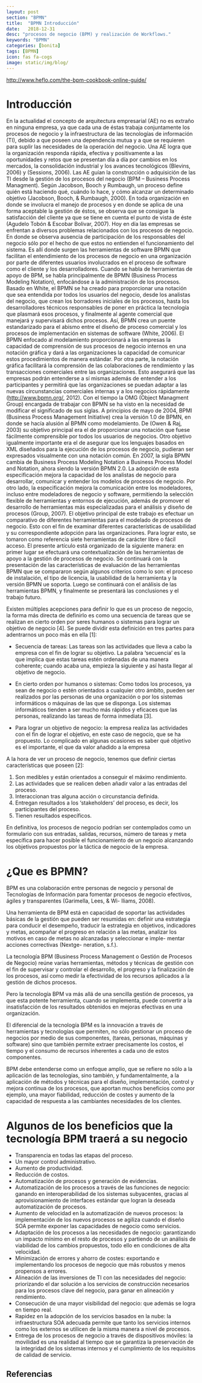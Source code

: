 ```yaml
---
layout: post
section: "BPMN"
title:  "BPMN Introducción"
date:   2018-12-31
desc: "procesos de negocio (BPM) y realización de Workflows."
keywords: "BPMN"
categories: [bonita]
tags: [BPMN]
icon: fas fa-cogs
image: static/img/blog/
---
```



http://www.heflo.com/the-bpm-cookbook-online-guide/



#  Introducción #

En la actualidad el concepto de arquitectura empresarial (AE) no es extraño en ninguna empresa, ya que cada una de éstas trabaja conjuntamente los procesos de negocio y la infraestructura de las tecnologías de información (TI), debido a que poseen una dependencia mutua y a que se requieren para suplir las necesidades de la operación del negocio.
Una AE logra que la organización responda rápida, efectiva y positivamente a las oportunidades y retos que se presentan día a día por cambios en los mercados, la consolidación industrial y los avances tecnológicos (Blevins, 2006) y (Sessions, 2006).
Las AE guían la construcción o adquisición de las TI desde la gestión de los procesos del negocio (BPM – Business Process Managment). Según Jacobson, Booch y Rumbaugh, un proceso define quién está haciendo qué, cuándo lo hace, y cómo alcanzar un determinado objetivo (Jacobson, Booch, & Rumbaugh, 2000).
En toda organización en donde se involucra el manejo de procesos y en donde se aplica de una forma aceptable la gestión de éstos, se observa que se consigue la satisfacción del cliente ya que se tiene en cuenta el punto de vista de éste (Agudelo Tobón & Escobar Bolivar, 2007).
Hoy en día las empresas se enfrentan a diversos problemas relacionados con los procesos de negocio. En donde se observa ausencia de participación de los responsables del negocio sólo por el hecho de que estos no entienden el funcionamiento del sistema. Es allí donde surgen las herramientas de software BPMN que facilitan el entendimiento de los procesos de negocio en una organización por parte de diferentes usuarios involucrados en el proceso de software como el cliente y los desarrolladores.
Cuando se habla de herramientas de apoyo de BPM, se habla principalmente de BPMN (Business Process Modeling Notation), enfocándose a la administración de los procesos. Basado en White, el BPMN se ha creado para proporcionar una notación que sea entendida por todos los usuarios del negocio, desde los analistas del negocio, que crean los borradores iniciales de los procesos, hasta los desarrolladores técnicos responsables de poner en
práctica la tecnología que plasmará esos procesos, y finalmente al agente comercial que manejará y supervisará dichos procesos. Así, BPMN crea un puente estandarizado para el abismo entre el diseño de proceso comercial y los procesos de implementación en sistemas de software (White, 2006).
El BPMN enfocado al modelamiento proporcionará a las empresas la capacidad de comprensión de sus procesos de negocio internos en una notación gráfica y dará a las organizaciones la capacidad de comunicar estos procedimientos de manera estándar. Por otra parte, la notación gráfica facilitará la comprensión de las colaboraciones de rendimiento y las transacciones comerciales entre las organizaciones. Esto asegurará que las empresas podrán entenderse a sí mismas además de entender a los participantes y permitirá que las organizaciones se puedan adaptar a las nuevas circunstancias comerciales internas y a los negocios rápidamente (http://www.bpmn.org/, 2012).
Con el tiempo la OMG (Object Managment Group) encargada de trabajar con BPMN se ha visto en la necesidad de modificar el significado de sus siglas. A principios de mayo de 2004, BPMI (Business Process Management Initiative) crea la versión 1.0 de BPMN, en donde se hacía alusión al BPMN como modelamiento. De (Owen & Raj, 2003) su objetivo principal era el de proporcionar una notación que fuese fácilmente comprensible por todos los usuarios de negocios. Otro objetivo igualmente importante era el de asegurar que los lenguajes basados en XML diseñados para la ejecución de los procesos de negocio, pudieran ser expresados visualmente con una notación común. En 2007, la sigla BPMN cambia de Business Process Modeling Notation a Business Process Model and Notation, ahora siendo la versión BPMN 2.0. La adopción de esta especificación mejora la capacidad de los analistas de negocio para desarrollar, comunicar y entender los modelos de procesos de negocio. Por otro lado, la especificación mejora la comunicación entre los modeladores, incluso entre modeladores de negocio y software, permitiendo la selección flexible de herramientas y entornos de ejecución, además de promover el desarrollo de herramientas más especializadas para el análisis y diseño de procesos (Group, 2007).
El objetivo principal de este trabajo es efectuar un comparativo de diferentes herramientas para el modelado de procesos de negocio. Esto con el fin de examinar diferentes características de usabilidad y su correspondiente adopción para las organizaciones. Para lograr esto, se tomaron como referencia siete herramientas de carácter libre o fácil acceso.
El presente artículo está organizado de la siguiente manera: en primer lugar se efectuará una contextualización de las herramientas de apoyo a la gestión de procesos de negocio. Se continuará con la presentación de las características de evaluación de las herramientas BPMN que se compararon según algunos criterios como lo son: el proceso de instalación, el tipo de licencia, la usabilidad de la herramienta y la versión BPMN ue soporta. Luego se continuará con el análisis de las herramientas BPMN, y finalmente se presentará las conclusiones y el trabajo futuro.









Existen múltiples acepciones para definir lo que es un proceso de negocio, la forma más directa de definirlo es como una secuencia de tareas que se realizan en cierto orden por seres humanos o sistemas para lograr un objetivo de negocio [4]. Se puede dividir esta definición en tres partes para adentrarnos un poco más en ella [1]:

- Secuencia de tareas: Las tareas son las actividades que lleva a cabo la empresa con el fin de lograr su objetivo. La palabra ‘secuencia’ es la que implica que estas tareas estén ordenadas de una manera
coherente; cuando acaba una, empieza la siguiente y así hasta llegar al objetivo de negocio.

- En cierto orden por humanos o sistemas: Como todos los procesos, ya sean de negocio o estén orientados a cualquier otro ámbito, pueden ser realizados por las personas de una organización o por los sistemas informáticos o máquinas de las que se disponga. Los sistemas informáticos tienden a ser mucho
más rápidos y eficaces que las personas, realizando las tareas de forma inmediata [3].

- Para lograr un objetivo de negocio: la empresa realiza las actividades con el fin de lograr el objetivo, en este caso de negocio, que se ha propuesto. Lo complicado en algunas ocasiones es saber qué objetivo es el importante, el que da valor añadido a la empresa

 A la hora de ver un proceso de negocio, tenemos que definir ciertas características que poseen [2]:

1. Son medibles y están orientados a conseguir el máximo rendimiento.
2. Las actividades que se realicen deben añadir valor a las entradas del proceso.
3. Interaccionan tras alguna acción o circunstancia definida.
4. Entregan resultados a los ‘stakeholders’ del proceso, es decir, los participantes del proceso.
5. Tienen resultados específicos.

En definitiva, los procesos de negocio podrían ser contemplados como un formulario con sus entradas, salidas, recursos, número de tareas y meta específica para hacer posible el funcionamiento de un negocio alcanzando los
objetivos propuestos por la táctica de negocio de la empresa.

# ¿Que es BPMN? #

BPM es una colaboración entre personas de negocio y personal de Tecnologías de Información para fomentar procesos  de  negocio  efectivos,  ágiles  y transparentes (Garimella, Lees, & Wi- lliams, 2008).

Una herramienta de BPM está en capacidad de soportar las actividades básicas de la gestión que pueden ser  resumidas en: definir una estrategia para conducir el desempeño, traducir la estrategia en objetivos, indicadores y metas, acompañar el progreso en relación a las metas, analizar los motivos en caso de metas no alcanzadas y seleccionar e imple- mentar acciones correctivas (Nextge- neration, s.f.).


La  tecnología BPM (Business Process Management o Gestión de Procesos de Negocio) reúne varias herramientas, métodos y técnicas de gestión con el fin de supervisar y controlar el desarrollo, el progreso y la finalización de los procesos, así como medir la efectividad de los recursos aplicados a la gestión de dichos procesos.

Pero la tecnología BPM va más allá de una sencilla gestión de procesos, ya que esta potente herramienta, cuando se implementa, puede convertir a la insatisfacción de los resultados obtenidos en mejoras efectivas en una organización.

El diferencial de la tecnología BPM es la innovación a través de herramientas y tecnologías que permiten, no sólo gestionar un proceso de negocios por medio de sus componentes, (tareas, personas, máquinas y software) sino que también permite extraer precisamente los costos, el tiempo y el consumo de recursos inherentes a cada uno de estos componentes.

BPM debe entenderse como un enfoque amplio, que se refiere no sólo a la aplicación de las tecnologías, sino también, y fundamentalmente, a la aplicación de métodos y técnicas para el diseño, implementación, control y mejora continua de los procesos, que aportan muchos beneficios como por ejemplo, una mayor fiabilidad, reducción de costes y aumento de la capacidad de respuesta a las cambiantes necesidades de los clientes.



# Algunos de los beneficios que la tecnología BPM traerá a su negocio #

- Transparencia en todas las etapas del proceso.
- Un mayor control administrativo.
- Aumento de productividad.
- Reducción de costos.
- Automatización de procesos y generación de evidencias.
-  Automatización de los procesos a través de las funciones de negocio: ganando en interoperabilidad de los sistemas subyacentes, gracias al aprovisionamiento de interfaces estándar que logran la deseada automatización de procesos.
-  Aumento de velocidad en la automatización de nuevos procesos: la implementación de los nuevos procesos se agiliza cuando el diseño SOA permite exponer las capacidades de negocio como servicios.
-  Adaptación de los procesos a las necesidades de negocio: garantizando un impacto mínimo en el resto de procesos y partiendo de un análisis de viabilidad de los cambios propuestos, todo ello en condiciones de alta velocidad.
-  Minimización de errores y ahorro de costes: exportando e implementando los procesos de negocio que más robustos y menos propensos a errores.
-  Alineación de las inversiones de TI con las necesidades del negocio: priorizando el dar solución a los servicios de construcción necesarios para los procesos clave del negocio, para ganar en alineación y rendimiento.
-  Consecución de una mayor visibilidad del negocio: que además se logra en tiempo real.
-  Rapidez en la adopción de los servicios basados ​​en la nube: la infraestructura SOA adecuada permite que  tanto los servicios internos como los externos se utilicen de la misma manera a nivel de procesos.
-  Entrega de los procesos de negocio a través de dispositivos móviles: la movilidad es una realidad al tiempo que se garantiza la preservación de la integridad de los sistemas internos y el cumplimiento de los requisitos de calidad de servicio.

## Referencias ##
